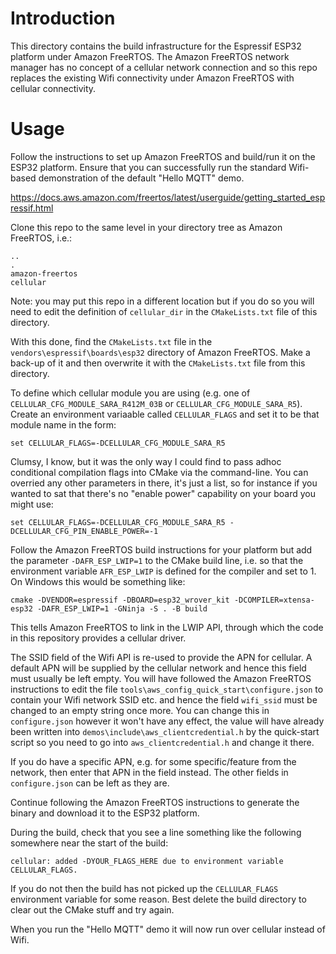 # Introduction
This directory contains the build infrastructure for the Espressif ESP32 platform under Amazon FreeRTOS.  The Amazon FreeRTOS network manager has no concept of a cellular network connection and so this repo replaces the existing Wifi connectivity under Amazon FreeRTOS with cellular connectivity.

# Usage
Follow the instructions to set up Amazon FreeRTOS and build/run it on the ESP32 platform.  Ensure that you can successfully run the standard Wifi-based demonstration of the default "Hello MQTT" demo.

https://docs.aws.amazon.com/freertos/latest/userguide/getting_started_espressif.html

Clone this repo to the same level in your directory tree as Amazon FreeRTOS, i.e.:

```
..
.
amazon-freertos
cellular
```

Note: you may put this repo in a different location but if you do so you will need to edit the definition of `cellular_dir` in the `CMakeLists.txt` file of this directory.

With this done, find the `CMakeLists.txt` file in the `vendors\espressif\boards\esp32` directory of Amazon FreeRTOS.  Make a back-up of it and then overwrite it with the `CMakeLists.txt` file from this directory.

To define which cellular module you are using (e.g. one of `CELLULAR_CFG_MODULE_SARA_R412M_03B` or `CELLULAR_CFG_MODULE_SARA_R5`).  Create an environment variaable called `CELLULAR_FLAGS` and set it to be that module name in the form:

```
set CELLULAR_FLAGS=-DCELLULAR_CFG_MODULE_SARA_R5
```

Clumsy, I know, but it was the only way I could find to pass adhoc conditional compilation flags into CMake via the command-line.  You can overried any other parameters in there, it's just a list, so for instance if you wanted to sat  that there's no "enable power" capability on your board you might use:

```
set CELLULAR_FLAGS=-DCELLULAR_CFG_MODULE_SARA_R5 -DCELLULAR_CFG_PIN_ENABLE_POWER=-1
```

Follow the Amazon FreeRTOS build instructions for your platform but add the parameter `-DAFR_ESP_LWIP=1` to the CMake build line, i.e. so that the environment variable `AFR_ESP_LWIP` is defined for the compiler and set to 1.  On Windows this would be something like:

```
cmake -DVENDOR=espressif -DBOARD=esp32_wrover_kit -DCOMPILER=xtensa-esp32 -DAFR_ESP_LWIP=1 -GNinja -S . -B build
```

This tells Amazon FreeRTOS to link in the LWIP API, through which the code in this repository provides a cellular driver.

The SSID field of the Wifi API is re-used to provide the APN for cellular.  A default APN will be supplied by the cellular network and hence this field must usually be left empty.  You will have followed the Amazon FreeRTOS instructions to edit the file `tools\aws_config_quick_start\configure.json` to contain your Wifi network SSID etc.  and hence the field `wifi_ssid` must be changed to an empty string once more.  You can change this in `configure.json` however it won't have any effect, the value will have already been written into `demos\include\aws_clientcredential.h` by the quick-start script so you need to go into `aws_clientcredential.h` and change it there.

If you do have a specific APN, e.g. for some specific/feature from the network, then enter that APN in the field instead.  The other fields in `configure.json` can be left as they are.

Continue following the Amazon FreeRTOS instructions to generate the binary and download it to the ESP32 platform.

During the build, check that you see a line something like the following somewhere near the start of the build:

```
cellular: added -DYOUR_FLAGS_HERE due to environment variable CELLULAR_FLAGS.
```

If you do not then the build has not picked up the `CELLULAR_FLAGS` environment variable for some reason.  Best delete the build directory to clear out the CMake stuff and try again.

When you run the "Hello MQTT" demo it will now run over cellular instead of Wifi.